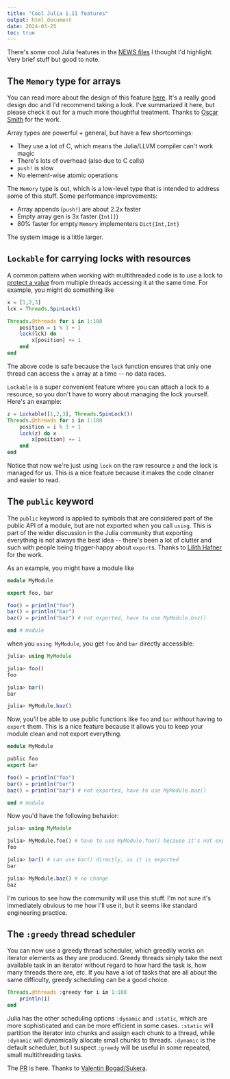 ```yaml
---
title: "Cool Julia 1.11 features"
output: html_document
date: 2024-03-25
toc: true
---
```


There's some cool Julia features in the [NEWS files](https://github.com/JuliaLang/julia/blob/v1.11.0-alpha2/NEWS.md) I thought I'd highlight. Very brief stuff but good to note.

## The `Memory` type for arrays

You can read more about the design of this feature [here](https://hackmd.io/NnLXBeoyRymWgPtHYlW7-A?view#New-Builtin-functions). It's a really good design doc and I'd recommend taking a look. I've summarized it here, but please check it out for a much more thoughtful treatment. Thanks to [Oscar Smith](https://github.com/oscardssmith) for the work. 

Array types are powerful + general, but have a few shortcomings:

- They use a lot of C, which means the Julia/LLVM compiler can't work magic
- There's lots of overhead (also due to C calls)
- `push!` is slow
- No element-wise atomic operations

The `Memory` type is out, which is a low-level type that is intended to address some of this stuff. Some performance improvements:

- Array appends (`push!`) are about 2.2x faster
- Empty array gen is 3x faster (`Int[]`)
- 80% faster for empty `Memory` implementers `Dict{Int,Int}`

The system image is a little larger.


## `Lockable` for carrying locks with resources

A common pattern when working with multithreaded code is to use a lock to [protect a value](https://docs.julialang.org/en/v1/manual/multi-threading/#Data-race-freedom) from multiple threads accessing it at the same time. For example, you might do something like

```julia
x = [1,2,3]
lck = Threads.SpinLock()

Threads.@threads for i in 1:100
    position = i % 3 + 1
    lock(lck) do
        x[position] += 1
    end
end
```

The above code is safe because the `lock` function ensures that only one thread can access the `x` array at a time -- no data races.

`Lockable` is a super convenient feature where you can attach a lock to a resource, so you don't have to worry about managing the lock yourself. Here's an example:

```julia
z = Lockable([1,2,3], Threads.SpinLock())
Threads.@threads for i in 1:100
    position = i % 3 + 1
    lock(z) do x
        x[position] += 1
    end
end
```

Notice that now we're just using `lock` on the raw resource `z` and the lock is managed for us. This is a nice feature because it makes the code cleaner and easier to read.

## The `public` keyword

The `public` keyword is applied to symbols that are considered part of the public API of a module, but are not exported when you call `using`. This is part of the wider discussion in the Julia community that exporting everything is not always the best idea -- there's been a lot of clutter and such with people being trigger-happy about `export`s. Thanks to [Lilith Hafner](https://github.com/LilithHafner) for the work.

As an example, you might have a module like

```julia
module MyModule

export foo, bar

foo() = println("foo")
bar() = println("bar")
baz() = println("baz") # not exported, have to use MyModule.baz()

end # module
```

when you `using MyModule`, you get `foo` and `bar` directly accessible:

```julia
julia> using MyModule

julia> foo()
foo

julia> bar()
bar

julia> MyModule.baz()
```

Now, you'll be able to use public functions like `foo` and `bar` without having to `export` them. This is a nice feature because it allows you to keep your module clean and not export everything.

```julia
module MyModule

public foo
export bar

foo() = println("foo")
bar() = println("bar")
baz() = println("baz") # not exported, have to use MyModule.baz()

end # module
```

Now you'd have the following behavior:

```julia
julia> using MyModule

julia> MyModule.foo() # have to use MyModule.foo() because it's not exported
foo

julia> bar() # can use bar() directly, as it is exported
bar

julia> MyModule.baz() # no change
baz
```

I'm curious to see how the community will use this stuff. I'm not sure it's immediately obvious to me how I'll use it, but it seems like standard engineering practice.  

## The `:greedy` thread scheduler

You can now use a greedy thread scheduler, which greedily works on iterator elements as they are produced. Greedy threads simply take the next available task in an iterator without regard to how hard the task is, how many threads there are, etc. If you have a lot of tasks that are all about the same difficulty, greedy scheduling can be a good choice. 

```julia
Threads.@threads :greedy for i in 1:100
    println(i)
end
```

Julia has the other scheduling options `:dynamic` and `:static`, which are more sophisticated and can be more efficient in some cases. `:static` will partition the iterator into chunks and assign each chunk to a thread, while `:dynamic` will dynamically allocate small chunks to threads. `:dynamic` is the default scheduler, but I suspect `:greedy` will be useful in some repeated, small multithreading tasks.

The [PR](https://github.com/JuliaLang/julia/pull/52096) is here. Thanks to [Valentin Bogad/Sukera](https://seelengrab.github.io/about/).